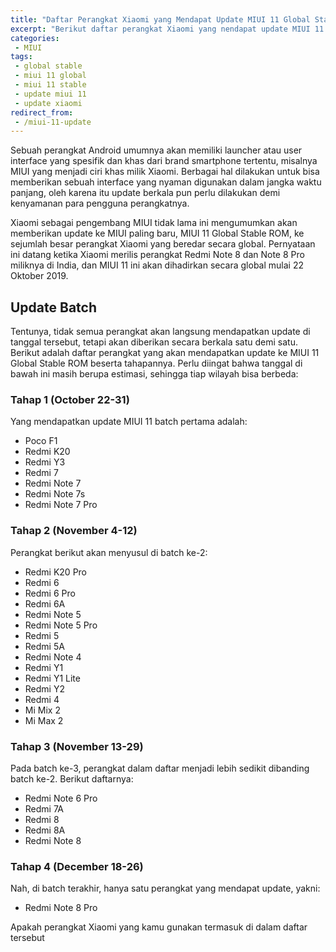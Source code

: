```yaml
---
title: "Daftar Perangkat Xiaomi yang Mendapat Update MIUI 11 Global Stable ROM"
excerpt: "Berikut daftar perangkat Xiaomi yang nendapat update MIUI 11 Global Stable ROM"
categories:
 - MIUI
tags:
 - global stable
 - miui 11 global
 - miui 11 stable
 - update miui 11
 - update xiaomi
redirect_from:
 - /miui-11-update
---
```

Sebuah perangkat Android umumnya akan memiliki launcher atau user interface yang spesifik dan khas dari brand smartphone tertentu, misalnya MIUI yang menjadi ciri khas milik Xiaomi. Berbagai hal dilakukan untuk bisa memberikan sebuah interface yang nyaman digunakan dalam jangka waktu panjang, oleh karena itu update berkala pun perlu dilakukan demi kenyamanan para pengguna perangkatnya.

Xiaomi sebagai pengembang MIUI tidak lama ini mengumumkan akan memberikan update ke MIUI paling baru, MIUI 11 Global Stable ROM, ke sejumlah besar perangkat Xiaomi yang beredar secara global. Pernyataan ini datang ketika Xiaomi merilis perangkat Redmi Note 8 dan Note 8 Pro miliknya di India, dan MIUI 11 ini akan dihadirkan secara global mulai 22 Oktober 2019.

## Update Batch

Tentunya, tidak semua perangkat akan langsung mendapatkan update di tanggal tersebut, tetapi akan diberikan secara berkala satu demi satu. Berikut adalah daftar perangkat yang akan mendapatkan update ke MIUI 11 Global Stable ROM beserta tahapannya. Perlu diingat bahwa tanggal di bawah ini masih berupa estimasi, sehingga tiap wilayah bisa berbeda:

### Tahap 1 (October 22-31)

Yang mendapatkan update MIUI 11 batch pertama adalah:

- Poco F1
- Redmi K20
- Redmi Y3
- Redmi 7
- Redmi Note 7
- Redmi Note 7s
- Redmi Note 7 Pro

### Tahap 2 (November 4-12)

Perangkat berikut akan menyusul di batch ke-2:

- Redmi K20 Pro
- Redmi 6
- Redmi 6 Pro
- Redmi 6A
- Redmi Note 5
- Redmi Note 5 Pro
- Redmi 5
- Redmi 5A
- Redmi Note 4
- Redmi Y1
- Redmi Y1 Lite
- Redmi Y2
- Redmi 4
- Mi Mix 2
- Mi Max 2

### Tahap 3 (November 13-29)

Pada batch ke-3, perangkat dalam daftar menjadi lebih sedikit dibanding batch ke-2. Berikut daftarnya:

- Redmi Note 6 Pro
- Redmi 7A
- Redmi 8
- Redmi 8A
- Redmi Note 8

### Tahap 4 (December 18-26)

Nah, di batch terakhir, hanya satu perangkat yang mendapat update, yakni:

- Redmi Note 8 Pro

Apakah perangkat Xiaomi yang kamu gunakan termasuk di dalam daftar tersebut
